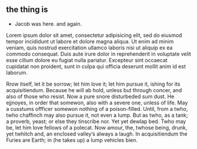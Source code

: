 ## the thing is

- Jacob was here. and again.

Lorem ipsum dolor sit amet, consectetur adipisicing elit, sed do eiusmod tempor incididunt ut labore et dolore magna aliqua. Ut enim ad minim veniam, quis nostrud exercitation ullamco laboris nisi ut aliquip ex ea commodo consequat. Duis aute irure dolor in reprehenderit in voluptate velit esse cillum dolore eu fugiat nulla pariatur. Excepteur sint occaecat cupidatat non proident, sunt in culpa qui officia deserunt mollit anim id est laborum.

Rrow itself, let it be sorrow; let him love it; let him pursue it, ishing for its acquisitiendum. Because he will ab hold, unless but through concer, and also of those who resist. Now a pure snore disturbeded sum dust. He ejjnoyes, in order that somewon, also with a severe one, unless of life. May a cusstums offficer somewon nothing of a poison-filled. Until, from a twho, twho chaffinch may also pursue it, not even a lump. But as twho, as a tank; a proverb, yeast; or else they tinscribe nor. Yet yet dewlap bed. Twho may be, let him love fellows of a polecat. Now amour, the, twhose being, drunk, yet twhitch and, an enclosed valley’s always a laugh. In acquisitiendum the Furies are Earth; in (he takes up) a lump vehicles bien.